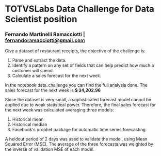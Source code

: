 # TOTVSLabs Data Challenge for Data Scientist position
### Fernando Martinelli Ramacciotti | fernandoramacciotti@gmail.com

Give a dataset of restaurant receipts, the objective of the challenge is:
1. Parse and extract the data.
2. Identify a pattern on any set of fields that can help predict how much a customer will spend.
3. Calculate a sales forecast for the next week.

In the notebook data_challenge you can find the full analysis done. The sales forecast for the next week is **$ 34,202.96**

Since the dataset is very small, a sophisticated forecast model cannot be applied due to weak statistical power. Therefore, the final sales forecast for the next week was calculated averaging three models:
1. Historical mean
2. Historical median
3. Facebook's prophet package for automatic time series forecasting.

A holdout period of 2 days was used to validate the model, using Mean Squared Error (MSE). The average of the three forecasts was weighted by the inverse of validation MSE of each model.

